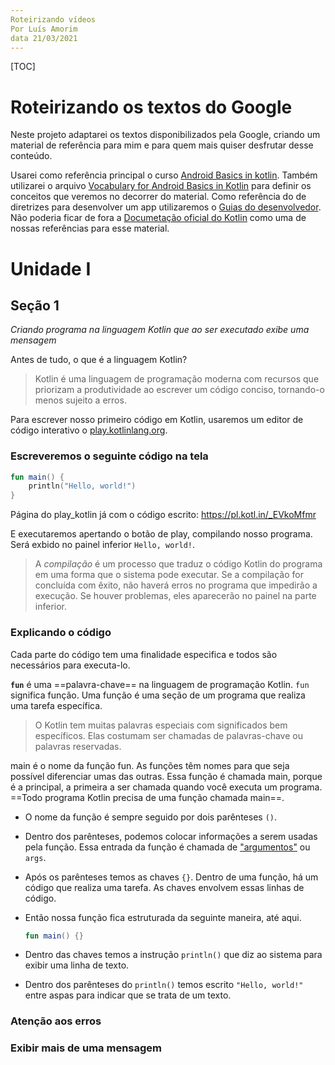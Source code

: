 ```yaml
---
Roteirizando vídeos
Por Luís Amorim
data 21/03/2021 
---
```


[TOC]



# Roteirizando os textos do Google

Neste projeto adaptarei os textos disponibilizados pela Google, criando um material de referência para mim e para quem mais quiser desfrutar desse conteúdo. 

Usarei como referência principal o curso [Android Basics in kotlin](https://developer.android.com/courses/android-basics-kotlin/course). Também utilizarei o arquivo [Vocabulary for Android Basics in Kotlin](https://developer.android.com/courses/android-basics-kotlin/android-basics-kotlin-vocab) para definir os conceitos que veremos no decorrer do material. Como referência do de diretrizes para desenvolver um app utilizaremos o [Guias do desenvolvedor](https://developer.android.com/guide). Não poderia ficar de fora a [Documetação oficial do Kotlin](https://kotlinlang.org/docs/home.html) como uma de nossas referências para esse material.

# Unidade I

## Seção 1

*Criando programa na linguagem Kotlin que ao ser executado exibe uma mensagem*

Antes de tudo, o que é a linguagem Kotlin?

> Kotlin é uma linguagem de programação moderna com recursos que priorizam a produtividade ao escrever um código conciso, tornando-o menos sujeito a erros.

Para escrever nosso primeiro código em Kotlin, usaremos um editor de código interativo o [play.kotlinlang.org](https://play.kotlinlang.org/). 

### Escreveremos o seguinte código na tela

````kotlin
fun main() {
    println("Hello, world!")
}
````

Página do play_kotlin já com o código escrito: https://pl.kotl.in/_EVkoMfmr

E executaremos apertando o botão de play, compilando nosso programa. Será exbido no painel inferior ``Hello, world!``.

> A *compilação* é um processo que traduz o código Kotlin do programa em uma forma que o sistema pode executar. Se a compilação for concluída com êxito, não haverá erros no programa que impedirão a execução. Se houver problemas, eles aparecerão no painel na parte inferior.

### Explicando o código

Cada parte do código tem uma finalidade especifica e todos são necessários para executa-lo.

**``fun``** é uma ==palavra-chave== na linguagem de programação Kotlin. `fun` significa função. Uma função é uma seção de um programa que realiza uma tarefa específica.

> O Kotlin tem muitas palavras especiais com significados bem específicos. Elas costumam ser chamadas de palavras-chave ou palavras reservadas.

main é o nome da função fun. As funções têm nomes para que seja possível diferenciar umas das outras. Essa função é chamada main, porque é a principal, a primeira a ser chamada quando você executa um programa. ==Todo programa Kotlin precisa de uma função chamada main==.

- O nome da função é sempre seguido por dois parênteses ``()``.

- Dentro dos parênteses, podemos colocar informações a serem usadas pela função. Essa entrada da função é chamada de <u>"argumentos"</u> ou `args`.

- Após os parênteses temos as chaves `{}`. Dentro de uma função, há um código que realiza uma tarefa. As chaves envolvem essas linhas de código.

- Então nossa função fica estruturada da seguinte maneira, até aqui. 

  ````kotlin
  fun main() {}
  ````

- Dentro das chaves temos a instrução ``println()`` que diz ao sistema para exibir uma linha de texto.

- Dentro dos parênteses do ``println()`` temos escrito  ``"Hello, world!"`` entre aspas para indicar que se trata de um texto.

### Atenção aos erros

### Exibir mais de uma mensagem 

